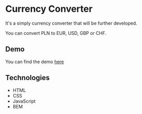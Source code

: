 # Currency Converter
It's a simply currency converter that will be further developed.

You can convert PLN to EUR, USD, GBP or CHF.

## Demo
You can find the demo [here](https://olachrzan.github.io/currency_converter/)

## Technologies
- HTML
- CSS
- JavaScript
- BEM